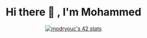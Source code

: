 <h1 align="center">  Hi there 👋 , I'm Mohammed </h1>
<div align="center">
  <a href="https://github.com/oakoudad/badge42"><img src="https://badge.mediaplus.ma/greenbinary/modryouc" alt="modryouc's 42 stats" /></a>
  </div>
